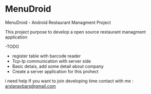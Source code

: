 # MenuDroid
MenuDroid - Android Restaurant Managment Project

This project purpose to develop a open source restaurant managment application

-TODO

* register table with barcode reader
* Tcp-Ip communication with server side
* Basic detais, add some detail about company
* Create a server application for this prohect

i need help If you want to join developing time contact with me : arslanaybars@gmail.com